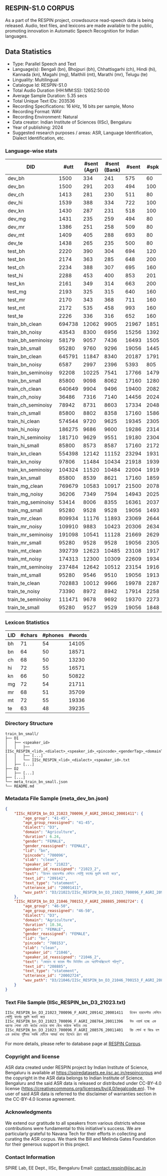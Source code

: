 ## RESPIN-S1.0 CORPUS ##

As a part of the RESPIN project, crowdsource read-speech data is being released. Audio, text files, and lexicons are made available to the public, promoting innovation in Automatic Speech Recognition for Indian languages.

## Data Statistics ##

- Type: Parallel Speech and Text
- Language(s): Bengali (bn), Bhojpuri (bh), Chhattisgarhi (ch), Hindi (hi), Kannada (kn), Magahi (mg), Maithili (mt), Marathi (mr), Telugu (te)
- Linguality: Multilingual
- Catalogue Id: RESPIN-S1.0
- Total Audio Duration (HH:MM:SS): 12652:50:00
- Average Sample Duration: 5.35 secs
- Total Unique Text IDs: 203536
- Recording Specifications: 16 kHz, 16 bits per sample, Mono
- Recording Format: WAV
- Recording Environment: Natural
- Data creator: Indian Institute of Sciences (IISc), Bengaluru
- Year of publishing: 2024
- Suggested research purposes / areas: ASR, Language Identification, Dialect Identification, etc.

### Language-wise stats ###
| DID   | #utt | #sent (Agri) | #sent (Bank) | #sent | #spk | #re-spk | Agri (hrs) | Bank (hrs) | Total (hrs) |
|-------|------|--------------|--------------|-------|------|---------|------------|------------|-------------|
| dev_bh | 1500 | 334 | 241 | 575 | 60 | 60 | 1.20 | 0.94 | 2.14 |
| dev_bn | 1500 | 291 | 203 | 494 | 100 | 100 | 1.33 | 0.94 | 2.27 |
| dev_ch | 1413 | 281 | 230 | 511 | 80 | 80 | 1.32 | 1.08 | 2.40 |
| dev_hi | 1539 | 388 | 334 | 722 | 100 | 100 | 1.17 | 1.03 | 2.21 |
| dev_kn | 1430 | 287 | 231 | 518 | 100 | 100 | 1.35 | 1.02 | 2.37 |
| dev_mg | 1431 | 235 | 259 | 494 | 80 | 80 | 0.96 | 1.14 | 2.10 |
| dev_mr | 1386 | 251 | 258 | 509 | 80 | 80 | 0.94 | 1.03 | 1.98 |
| dev_mt | 1409 | 405 | 288 | 693 | 80 | 80 | 1.17 | 0.89 | 2.06 |
| dev_te | 1438 | 265 | 235 | 500 | 80 | 80 | 1.21 | 1.09 | 2.30 |
| test_bh | 2220 | 390 | 304 | 694 | 120 | 120 | 1.68 | 1.42 | 3.10 |
| test_bn | 2174 | 363 | 285 | 648 | 200 | 200 | 1.87 | 1.39 | 3.26 |
| test_ch | 2234 | 388 | 307 | 695 | 160 | 160 | 2.13 | 1.72 | 3.85 |
| test_hi | 2288 | 453 | 400 | 853 | 201 | 201 | 1.74 | 1.57 | 3.30 |
| test_kn | 2161 | 349 | 314 | 663 | 200 | 200 | 2.00 | 1.60 | 3.61 |
| test_mg | 2193 | 325 | 315 | 640 | 160 | 160 | 1.56 | 1.62 | 3.17 |
| test_mr | 2170 | 343 | 368 | 711 | 160 | 160 | 1.51 | 1.53 | 3.04 |
| test_mt | 2172 | 535 | 458 | 993 | 160 | 160 | 1.80 | 1.53 | 3.33 |
| test_te | 2226 | 336 | 316 | 652 | 160 | 160 | 1.67 | 1.70 | 3.37 |
| train_bh_clean | 694738 | 12062 | 9905 | 21967 | 1851 | 1344 | 472.01 | 417.60 | 889.61 |
| train_bh_noisy | 43543 | 8300 | 6956 | 15256 | 1392 | 858 | 36.12 | 32.41 | 68.53 |
| train_bh_seminoisy | 58179 | 9057 | 7436 | 16493 | 1505 | 1053 | 48.27 | 43.56 | 91.83 |
| train_bh_small | 95280 | 9760 | 9296 | 19056 | 1445 | 1079 | 70.33 | 72.65 | 142.98 |
| train_bn_clean | 645791 | 11847 | 8340 | 20187 | 1791 | 1655 | 509.47 | 385.13 | 894.60 |
| train_bn_noisy | 6587 | 2997 | 2396 | 5393 | 805 | 222 | 3.22 | 2.55 | 5.77 |
| train_bn_seminoisy | 92208 | 10225 | 7541 | 17766 | 1479 | 1265 | 90.39 | 72.45 | 162.84 |
| train_bn_small | 85800 | 9098 | 8062 | 17160 | 1280 | 1184 | 79.76 | 63.20 | 142.96 |
| train_ch_clean | 640649 | 9904 | 9496 | 19400 | 2082 | 1534 | 503.30 | 505.79 | 1009.09 |
| train_ch_noisy | 36486 | 7316 | 7140 | 14456 | 2024 | 1424 | 36.12 | 37.84 | 73.96 |
| train_ch_seminoisy | 78942 | 8731 | 8603 | 17334 | 2048 | 1511 | 77.95 | 83.33 | 161.28 |
| train_ch_small | 85800 | 8802 | 8358 | 17160 | 1586 | 1237 | 85.64 | 89.58 | 175.22 |
| train_hi_clean | 574544 | 9720 | 9625 | 19345 | 2305 | 2216 | 355.48 | 357.14 | 712.61 |
| train_hi_noisy | 186275 | 9686 | 9600 | 19286 | 2314 | 2221 | 150.06 | 154.49 | 304.55 |
| train_hi_seminoisy | 181710 | 9629 | 9551 | 19180 | 2304 | 2220 | 134.31 | 138.96 | 273.27 |
| train_hi_small | 85800 | 8573 | 8587 | 17160 | 2172 | 1960 | 63.75 | 64.73 | 128.47 |
| train_kn_clean | 554398 | 12142 | 11152 | 23294 | 1931 | 1703 | 466.27 | 422.45 | 888.72 |
| train_kn_noisy | 97806 | 11484 | 10434 | 21918 | 1939 | 1687 | 102.40 | 88.78 | 191.18 |
| train_kn_seminoisy | 104324 | 11520 | 10484 | 22004 | 1919 | 1698 | 108.21 | 94.21 | 202.42 |
| train_kn_small | 85800 | 8539 | 8621 | 17160 | 1859 | 1563 | 84.81 | 80.02 | 164.83 |
| train_mg_clean | 769679 | 10583 | 10917 | 21500 | 2078 | 1997 | 524.83 | 541.48 | 1066.30 |
| train_mg_noisy | 36206 | 7349 | 7594 | 14943 | 2025 | 1850 | 28.84 | 31.34 | 60.18 |
| train_mg_seminoisy | 53414 | 8006 | 8355 | 16361 | 2037 | 1897 | 43.25 | 48.05 | 91.30 |
| train_mg_small | 95280 | 9528 | 9528 | 19056 | 1493 | 1357 | 77.29 | 80.47 | 157.77 |
| train_mr_clean | 809934 | 11176 | 11893 | 23069 | 2644 | 2148 | 499.77 | 526.29 | 1026.06 |
| train_mr_noisy | 109910 | 9883 | 10423 | 20306 | 2634 | 2108 | 85.62 | 88.54 | 174.16 |
| train_mr_seminoisy | 191098 | 10541 | 11128 | 21669 | 2629 | 2142 | 144.52 | 140.94 | 285.46 |
| train_mr_small | 95280 | 9528 | 9528 | 19056 | 2305 | 1742 | 69.92 | 70.56 | 140.49 |
| train_mt_clean | 392739 | 12623 | 10485 | 23108 | 1917 | 1825 | 294.66 | 257.49 | 552.16 |
| train_mt_noisy | 174313 | 12300 | 10309 | 22609 | 1934 | 1824 | 159.58 | 154.63 | 314.21 |
| train_mt_seminoisy | 237484 | 12642 | 10512 | 23154 | 1916 | 1832 | 213.43 | 186.61 | 400.04 |
| train_mt_small | 95280 | 9546 | 9510 | 19056 | 1913 | 1745 | 78.99 | 80.33 | 159.32 |
| train_te_clean | 702883 | 10012 | 9966 | 19978 | 2287 | 1819 | 503.27 | 517.90 | 1021.16 |
| train_te_noisy | 73390 | 8972 | 8942 | 17914 | 2258 | 1747 | 63.19 | 64.47 | 127.66 |
| train_te_seminoisy | 111471 | 9678 | 9692 | 19370 | 2273 | 1819 | 91.33 | 94.77 | 186.10 |
| train_te_small | 95280 | 9527 | 9529 | 19056 | 1848 | 1415 | 77.17 | 78.72 | 155.89 |



### Lexicon Statistics ###
| LID | #chars | #phones | #words |
|-----|--------|---------|--------|
| bh  | 71     | 54      | 14105   |
| bn  | 64     | 50      | 18571   |
| ch  | 68     | 50      | 13230   |
| hi  | 72     | 55      | 16571   |
| kn  | 66     | 50      | 50822   |
| mg  | 72     | 54      | 21711   |
| mr  | 68     | 51      | 35709   |
| mt  | 72     | 55      | 19336   |
| te  | 63     | 48      | 39235   |


### Directory Structure ###
```
train_bn_small/
├── D1
│   ├── <speaker_id>
│   │   ├── IISc_RESPIN_<lid>_<dialect>_<speaker_id>_<pincode>_<genderTag>_<domainTag>_<text_id>_<uttid>.wav
│   │   ├── [...]
│   │   └── IISc_RESPIN_<lid>_<dialect>_<speaker_id>.txt
│   ├── [...]
├── D2
│   ├── [...]
├── [...]
└── meta_train_bn_small.json
└── README.md
```

### Metadata File Sample (meta_dev_bn.json) ###
```json
{
    "IISc_RESPIN_bn_D3_21023_700096_F_AGRI_209142_20001411": {
        "age_group": "41-45",
        "age_group_reassigned": "41-45",
        "dialect": "D3",
        "domain": "Agriculture",
        "duration": 6.24,
        "gender": "FEMALE",
        "gender_reassigned": "FEMALE",
        "lid": "bn",
        "pincode": "700096",
        "slab": "clean",
        "speaker_id": "21023",
        "speaker_id_reassigned": "21023_2",
        "text": "চিকেন হারভেস্টার মেশিনে পোল্ট্রি ফার্মের মুরগি জবাই করে",
        "text_id": "209142",
        "text_type": "statement",
        "utterance_id": "20001411",
        "wav_path": "D3/21023/IISc_RESPIN_bn_D3_21023_700096_F_AGRI_209142_20001411.wav"
    },
    "IISc_RESPIN_bn_D3_21046_700153_F_AGRI_208885_20002724": {
        "age_group": "46-50",
        "age_group_reassigned": "46-50",
        "dialect": "D3",
        "domain": "Agriculture",
        "duration": 10.34,
        "gender": "FEMALE",
        "gender_reassigned": "FEMALE",
        "lid": "bn",
        "pincode": "700153",
        "slab": "clean",
        "speaker_id": "21046",
        "speaker_id_reassigned": "21046_2",
        "text": "জোয়ান বা ক্যারম সীড ভিটামিন এবং অ্যান্টিঅক্সিডেন্টে পরিপূর্ণ",
        "text_id": "208885",
        "text_type": "statement",
        "utterance_id": "20002724",
        "wav_path": "D3/21046/IISc_RESPIN_bn_D3_21046_700153_F_AGRI_208885_20002724.wav"
    }
}
```

### Text File Sample (IISc_RESPIN_bn_D3_21023.txt) ###
```
IISc_RESPIN_bn_D3_21023_700096_F_AGRI_209142_20001411	চিকেন হারভেস্টার মেশিনে পোল্ট্রি ফার্মের মুরগি জবাই করে
IISc_RESPIN_bn_D3_21023_700096_F_AGRI_208764_20011396	উড ওয়ার্ম হচ্ছে এক ধরণের পোকা যেটা কাঠের ভেতরে বাসা বেঁধে কাঠকে ক্ষইয়ে দেয়
IISc_RESPIN_bn_D3_21023_700096_F_AGRI_208576_20011401	রিচ গোর্ড বা ঝিঙে হল এক রকমের পুষ্টিকর সবজি যেটিকে আমরা খাদ্য হিসেবে গ্রহণ করি
```

For more details, please refer to database page at [RESPIN Corpus](https://spiredatasets.ee.iisc.ac.in/respincorpus).

### Copyright and license ###

ASR data created under RESPIN project by Indian Institute of Science, Bengaluru is available
at https://spiredatasets.ee.iisc.ac.in/respincorpus and the copyright in the ASR data belongs to
Indian Institute of Science, Bengaluru and the said ASR data is released or distributed under
CC-BY-4.0 license (https://creativecommons.org/licenses/by/4.0/legalcode.en). The user of
said ASR data is referred to the disclaimer of warranties section in the CC-BY-4.0 license
agreement.

### Acknowledgments ###

We extend our gratitude to all speakers from various districts whose contributions were fundamental to this initiative's success. We are particularly grateful to Navana Tech for their efforts in collecting and curating the ASR corpus. We thank the Bill and Melinda Gates Foundation for their generous support in this project.

### Contact Information ###

SPIRE Lab, EE Dept., IISc, Bengaluru
Email: contact.respin@iisc.ac.in
